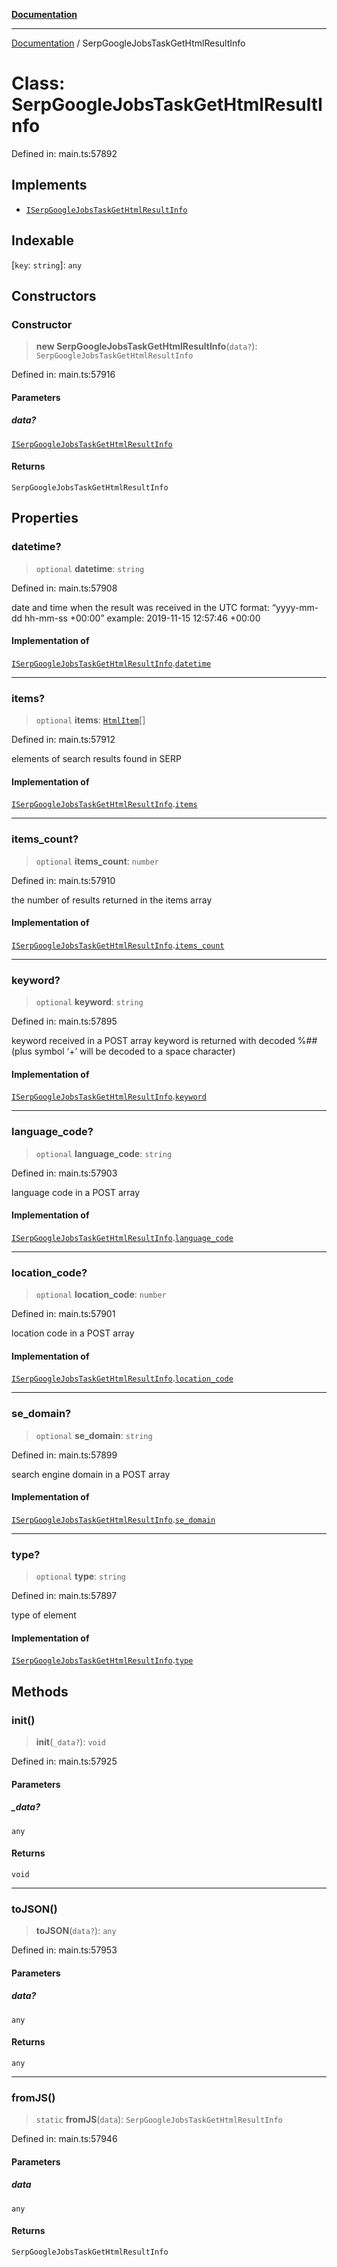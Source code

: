 [**Documentation**](../README.md)

***

[Documentation](../README.md) / SerpGoogleJobsTaskGetHtmlResultInfo

# Class: SerpGoogleJobsTaskGetHtmlResultInfo

Defined in: main.ts:57892

## Implements

- [`ISerpGoogleJobsTaskGetHtmlResultInfo`](../interfaces/ISerpGoogleJobsTaskGetHtmlResultInfo.md)

## Indexable

\[`key`: `string`\]: `any`

## Constructors

### Constructor

> **new SerpGoogleJobsTaskGetHtmlResultInfo**(`data?`): `SerpGoogleJobsTaskGetHtmlResultInfo`

Defined in: main.ts:57916

#### Parameters

##### data?

[`ISerpGoogleJobsTaskGetHtmlResultInfo`](../interfaces/ISerpGoogleJobsTaskGetHtmlResultInfo.md)

#### Returns

`SerpGoogleJobsTaskGetHtmlResultInfo`

## Properties

### datetime?

> `optional` **datetime**: `string`

Defined in: main.ts:57908

date and time when the result was received
in the UTC format: “yyyy-mm-dd hh-mm-ss +00:00”
example:
2019-11-15 12:57:46 +00:00

#### Implementation of

[`ISerpGoogleJobsTaskGetHtmlResultInfo`](../interfaces/ISerpGoogleJobsTaskGetHtmlResultInfo.md).[`datetime`](../interfaces/ISerpGoogleJobsTaskGetHtmlResultInfo.md#datetime)

***

### items?

> `optional` **items**: [`HtmlItem`](HtmlItem.md)[]

Defined in: main.ts:57912

elements of search results found in SERP

#### Implementation of

[`ISerpGoogleJobsTaskGetHtmlResultInfo`](../interfaces/ISerpGoogleJobsTaskGetHtmlResultInfo.md).[`items`](../interfaces/ISerpGoogleJobsTaskGetHtmlResultInfo.md#items)

***

### items\_count?

> `optional` **items\_count**: `number`

Defined in: main.ts:57910

the number of results returned in the items array

#### Implementation of

[`ISerpGoogleJobsTaskGetHtmlResultInfo`](../interfaces/ISerpGoogleJobsTaskGetHtmlResultInfo.md).[`items_count`](../interfaces/ISerpGoogleJobsTaskGetHtmlResultInfo.md#items_count)

***

### keyword?

> `optional` **keyword**: `string`

Defined in: main.ts:57895

keyword received in a POST array
keyword is returned with decoded %## (plus symbol ‘+’ will be decoded to a space character)

#### Implementation of

[`ISerpGoogleJobsTaskGetHtmlResultInfo`](../interfaces/ISerpGoogleJobsTaskGetHtmlResultInfo.md).[`keyword`](../interfaces/ISerpGoogleJobsTaskGetHtmlResultInfo.md#keyword)

***

### language\_code?

> `optional` **language\_code**: `string`

Defined in: main.ts:57903

language code in a POST array

#### Implementation of

[`ISerpGoogleJobsTaskGetHtmlResultInfo`](../interfaces/ISerpGoogleJobsTaskGetHtmlResultInfo.md).[`language_code`](../interfaces/ISerpGoogleJobsTaskGetHtmlResultInfo.md#language_code)

***

### location\_code?

> `optional` **location\_code**: `number`

Defined in: main.ts:57901

location code in a POST array

#### Implementation of

[`ISerpGoogleJobsTaskGetHtmlResultInfo`](../interfaces/ISerpGoogleJobsTaskGetHtmlResultInfo.md).[`location_code`](../interfaces/ISerpGoogleJobsTaskGetHtmlResultInfo.md#location_code)

***

### se\_domain?

> `optional` **se\_domain**: `string`

Defined in: main.ts:57899

search engine domain in a POST array

#### Implementation of

[`ISerpGoogleJobsTaskGetHtmlResultInfo`](../interfaces/ISerpGoogleJobsTaskGetHtmlResultInfo.md).[`se_domain`](../interfaces/ISerpGoogleJobsTaskGetHtmlResultInfo.md#se_domain)

***

### type?

> `optional` **type**: `string`

Defined in: main.ts:57897

type of element

#### Implementation of

[`ISerpGoogleJobsTaskGetHtmlResultInfo`](../interfaces/ISerpGoogleJobsTaskGetHtmlResultInfo.md).[`type`](../interfaces/ISerpGoogleJobsTaskGetHtmlResultInfo.md#type)

## Methods

### init()

> **init**(`_data?`): `void`

Defined in: main.ts:57925

#### Parameters

##### \_data?

`any`

#### Returns

`void`

***

### toJSON()

> **toJSON**(`data?`): `any`

Defined in: main.ts:57953

#### Parameters

##### data?

`any`

#### Returns

`any`

***

### fromJS()

> `static` **fromJS**(`data`): `SerpGoogleJobsTaskGetHtmlResultInfo`

Defined in: main.ts:57946

#### Parameters

##### data

`any`

#### Returns

`SerpGoogleJobsTaskGetHtmlResultInfo`
